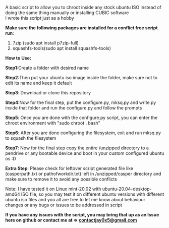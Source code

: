 A basic script to allow you to chroot inside any stock ubuntu ISO instead of doing the same thing manually or installing CUBIC software </br>
I wrote this script just as a hobby

**Make sure the following packages are installed for a conflict free script run**:
1. 7zip (sudo apt install p7zip-full)
2. squashfs-tools(sudo apt install squashfs-tools)


**How to Use:**

**Step1**:Create a folder with desired name

**Step2**:Then put your ubuntu iso image inside the folder, make sure not to edit its name and keep it default

**Step3**: Download or clone this repository

**Step4**:Now for the final step, put the configure.py, mksq.py and write.py inside that folder and run the configure.py and follow the prompts

**Step5**: Once you are done with the configure.py script, you can enter the chroot environment with "sudo chroot . bash"

**Step6**: After you are done configuring the filesystem, exit and run mksq.py to squash the filesystem

**Step7**: Now for the final step copy the entire /unzipped directory to a pendrive or any bootable device and boot in your custom configured ubuntu os :D

**Extra Step**: Please check for leftover script generated file like (casperpath.txt or pathofworkdir.txt) left in /unzipped/casper directory and make sure to remove it to avoid any possible conflicts

Note: I have tested it on Linux mint-20.02 with ubuntu-20.04-desktop-amd64 ISO file, so you may test it on different ubuntu versions with different ubuntu iso files and you all are free to let me know about behaviour changes or any bugs or issues to be addressed in script


**If you have any issues with the script, you may bring that up as an Issue here on github or contact me at => contactjay0x5@gmail.com**


